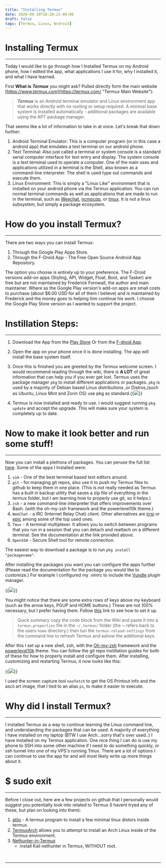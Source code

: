 ```yaml
---
title: "Installing Termux"
date: 2020-09-10T18:20:23-04:00
draft: false
tags: [Termux, Linux, Android]
---
```


# Installing Termux

* * * 
Today I would like to go through how I Installed Termux on my Android phone,
how I edited the app, what applications I use it for, why I installed it, and what I have learned.

First **What is** ***Termux*** you might ask? Pulled directly form the main
website [https://www.termux.com](https://termux.com/ "Termux Main Website"):

> ***Termux*** is an Android terminal emulator and Linux environment app that
> works directly with no rooting or setup required. A minimal base system is
> installed automatically - additional packages are available using the APT
> package manager.

That seems like a lot of information to take in at once. Let's break that down
further:

1. Android Terminal Emulator: This is a computer program {or in this case
a android app} that emulates a text terminal on our android phone.
2. Text Terminal:  Also just called a terminal or system console is a standard
serial computer interface for text entry and display. The system console is
a text terminal used to operate a computer. One of the main uses and
applications utilized in a terminal is the Shell, also known as a command-line
interpreter. The shell is used type out commands and execute them.
3. Linux Environment: This is simply a "Linux Like" environment that is
installed on your android phone via the Termux application. You can run normal
terminal commands as well as applications that are made to run in the terminal,
such as [Weechat](https://weechat.org/),
[ncmpcpp](https://wiki.archlinux.org/index.php/Ncmpcpp), or
[tmux](https://github.com/tmux/tmux/wiki).  It is not a linux subsystem, but
simply a package ecosystem.

# How do you install Termux?
----

There are two ways you can install Termux:
1. Through the Google Play Apps Store.
2. Through the F-Droid App - The Free Open Source Android App Repository.

The option you choose is entirely up to your preference. The F-Droid versions
add-on apps (Styling, API, Widget, Float, Boot, and Tasker) are free but are
not maintained by Frederick Fornwall, the author and main maintainer. Where as
the Google Play version's add-on apps are small costs to purchase (about $6.00 USD for all
of them I believe) and is maintained by Frederick and the money goes to helping him continue
his work. I choose the Google Play Store version as I wanted to support the
project.

# Instillation Steps:
----

1. Download the App from the [Play Store](https://play.google.com/store/apps/details?id=com.termux) Or from the [F-droid App](https://f-droid.org/packages/com.termux).
2. Open the app on your phone once it is done installing. The app will install
   the base system itself. 
3. Once this is finished you are greeted by the Termux welcome screen. I would recommend reading
   through the wiki,  there is **A LOT** of great information that
   can help you if you ever get lost. Termux uses the package manager `pkg` to
   install different applications or packages. `pkg` is used by a majority of
   Debian based Linux distributions ,or Distros,(such as Ubuntu, Linux Mint and
   Zorin OS) use pkg as standard.{{<image src="/images/Welcome_Screen.jpeg" position="center" >}}

4. Termux is now installed and ready to use. I would suggest running `pkg update` and accept the upgrade. This will make sure your system is completely up to date.

# Now to make it look better and run some stuff!
----

Now you can install a plethora of packages. You can peruse the full list
[here](https://github.com/termux/termux-packages/tree/master/packages). Some of
the apps I Installed were: 
1. `vim` - One of the best terminal based text editors around.
2. `git` - for managing git repos, also use it to push my Termux files to github
   to keep them in one place. (This is not really needed as Termux has a built
   in backup utility that saves a zip file of everything in the termux
   folder, but I am learning how to properly use git, so it helps.)
3. `zsh` - a new command-line interpreter that offers improvements over Bash. (with the oh-my-zsh framework and the powerlevel10k theme.)
4. `WeeChat` - a IRC (Internet Relay Chat) client. Other alternatives are
   [irrsi](https://irssi.org/) or [epic](http://www.epicsol.org/) among some of
   the top used ones.
5. `Tmux` - A terminal multiplexer. It allows you to switch between programs that
   you run in a session that you can detach and reattach on a different
   terminal. See the documentation at the link provided above. 
6. `OpenSSH` - Secure Shell tool for remote connection.

The easiest way to download a package is to run `pkg install "packagename"`. 

After installing the packages you want you can configure the apps further
(Please read the documentation for the package you would like to customize.)
For example I configured my .vimrc to include the
[Vundle](https://github.com/VundleVim/Vundle.vim) plugin manager.

{{<image src="/images/Termux_vim.jpg" position="center" >}}

You might notice that there are some extra rows of keys above my keyboard (such as the arrow keys, PGUP
and HOME buttons.) These are not 100% necessary, but I prefer having them.
Follow
[this](https://wiki.termux.com/wiki/Touch_Keyboard#:~:text=Extra%20Keys%20Row,Q%20or%20Volume%20Up%2BK.) link to see how to set it up.

> Quick summary copy the code block from the Wiki and paste it into a `termux.properties` file in the `~/.termux/` folder (the ~ refers back to the users `home` directory.) then tun the `termux-reload-settings` from the command line to refresh Termux and ashow the additional keys. 

After this I set up a new shell, zsh, with the [Oh-my-zsh](https://ohmyz.sh/) framework and the [powerlevel10k](https://github.com/romkatv/powerlevel10k) theme. You can
follow the git repo instillation guides for both of these for how to properly
install and configure them. After installing, customizing and restarting
Termux, it now looks like this:

{{<image src="/images/Screenshot_Termux.jpg" position="center" >}}

I used the screen capture tool `neofetch` to get the OS Printout info and the
ascii art image, that I tied to an alias `ps`, to make it easier to execute.

# Why did I install Termux?
-----

I installed Termux as a way to continue learning the Linux command line, and
understanding the packages that can be used. A majority of everything I have
installed on my laptop (BTW I use Arch...sorry that's over used..) I have
installed on my Termux application. One nice thing I can do is use my phone to
SSH into some other machine if I need to do something quickly, or ssh tunnel
into one of my VPS's running Tmux. There are a lot of options I can continue to
use the app for and will most likely write up more things about it.

# $ sudo exit
-----

Before I close out, here are a few projects on github that I personally would suggest you potentially look into related to Termux (I havent tryed any of these, but plan on looking into them):

1. [atlio](https://github.com/YadominJinta/atilo) - A termux program to install
   a few minimal linux distors inside termux.
2. [TermuxArch](https://github.com/SDRausty/TermuxArch) allows you to attempt
   to install an Arch Linux inside of the Termux environment. 
3. [Nethunter-in-Termux](https://github.com/Hax4us/Nethunter-In-Termux)
   - install Kali nethunter in Termux, WITHOUT root. 

&nbsp;
&nbsp;
&nbsp;

-----

